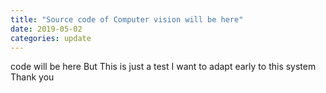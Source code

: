 ```yaml
---
title: "Source code of Computer vision will be here"
date: 2019-05-02
categories: update
---
```

code will be here
But This is just a test
I want to adapt early to this system
Thank you
